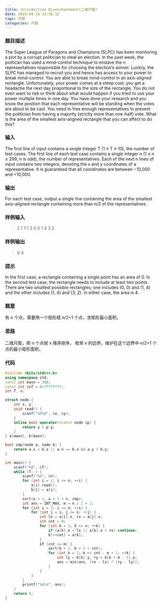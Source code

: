 ```yaml
---
title: Jurisdiction Disenchantment(二维尺取)
date: 2019-04-14 23:36:12
tags: 尺取
categories: 尺取 
---
```


### 题目描述

The Super League of Paragons and Champions (SLPC) has been monitoring a plot by a corrupt politician to steal an election. In the past week, the politican has used a mind-control technique to enslave the n representatives responsible for choosing the election’s winner. Luckily, the SLPC has managed to recruit you and hence has access to your power to break mind-control. You are able to break mind-control in an axis-aligned rectangle. Unfortunately, your power comes at a steep cost; you get a headache the next day proportional to the size of the rectangle. You do not even want to risk or think about what would happen if you tried to use your power multiple times in one day.
You have done your research and you know the position that each representative will be standing when the votes are about to be cast. You need to free enough representatives to prevent the politician from having a majority (strictly more than one-half) vote. What is the area of the smallest axis-aligned rectangle that you can affect to do this?

### 输入

The first line of input contains a single integer T (1 ≤ T ≤ 10), the number of test cases. The first line of each test case contains a single integer n (1 ≤ n ≤ 299, n is odd), the number of representatives. Each of the next n lines of input contains two integers, denoting the x and y coordinates of a representative. It is guaranteed that all coordinates are between −10,000 and +10,000.

### 输出

For each test case, output a single line containing the area of the smallest axis-aligned rectangle containing more than n/2 of the representatives.

### 样例输入

> 2
> 1
> 1 1
> 3
> 0 0
> 1 4
> 3 2

### 样例输出

> 0
> 4

### 提示

In the first case, a rectangle containing a single point has an area of 0.
In the second test case, the rectangle needs to include at least two points. There are two smallest possible rectangles; one includes (0, 0) and (1, 4) and the other includes (1, 4) and (3, 2). In either case, the area is 4.

### 题意

有 n 个点，需要用一个矩形框 n/2+1 个点，求矩形最小面积。

### 思路

二维尺取，把 n 个点按 x 降序排序， 枚举 x 的边界，维护在这个边界中 n/2+1 个点的最小矩形面积。

### 代码

```cpp
#include <bits/stdc++.h>
using namespace std;
const int maxn = 300;
const int inf = 0x7fffffff;
int T, n;

struct node {
    int x, y;
    void read() {
        scanf("%d%d", &x, &y);
    }
    inline bool operator<(const node &p) {
        return y < p.y;
    }
} a[maxn], b[maxn];

bool cmp(node a, node b) {
    return a.x < b.x || a.x == b.x && a.y < b.y;
}

int main() {
    scanf("%d", &T);
    while (T--) {
        scanf("%d", &n);
        for (int i = 1; i <= n; ++i) {
            a[i].read();
            b[i] = a[i];
        }
        sort(a + 1, a + 1 + n, cmp);
        int ans = INT_MAX, m = n / 2 + 1;
        for (int i = 1; i <= n; ++i) {
            for (int j = i; j <= n; ++j) {
                int lx = a[i].x, rx = a[j].x;
                int cnt = 0;
                for (int k = 1; k <= n; ++k) {
                    if (a[k].x < lx || a[k].x > rx) continue;
                    b[++cnt] = a[k];
                }
                if (cnt >= m) {
                    sort(b + 1, b + 1 + cnt);
                    for (int k = 1; k <= cnt - m + 1; ++k) {
                        int ly = b[k].y, ry = b[k + m - 1].y;
                        ans = min(ans, (rx - lx) * (ry - ly));
                    }
                }
            }
        }
        printf("%d\n", ans);
    }
    return 0;
}
```


